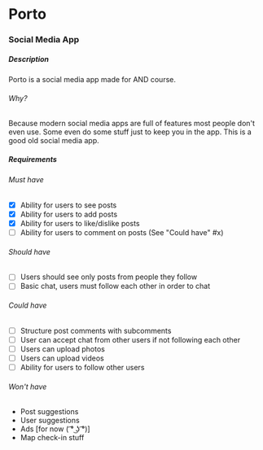 # Porto
### Social Media App

##### Description
Porto is a social media app made for AND course.
###### Why?
Because modern social media apps are full of features most people don't even use. Some even do some stuff just to keep you in the app. This is a good old social media app.

##### Requirements

###### Must have
- [x] Ability for users to see posts
- [x] Ability for users to add posts
- [x] Ability for users to like/dislike posts
- [ ] Ability for users to comment on posts (See "Could have" #x)

###### Should have
- [ ] Users should see only posts from people they follow
- [ ] Basic chat, users must follow each other in order to chat

###### Could have
- [ ] Structure post comments with subcomments
- [ ] User can accept chat from other users if not following each other
- [ ] Users can upload photos
- [ ] Users can upload videos
- [ ] Ability for users to follow other users

###### Won't have
- Post suggestions 
- User suggestions
- Ads [for now ( ͡° ͜ʖ ͡°)]
- Map check-in stuff
